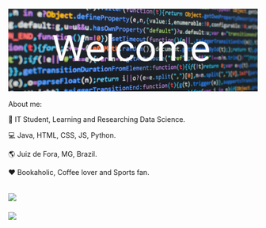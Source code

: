![profile](https://github.com/leonardomartins92/leonardomartins92/blob/master/logo.png) 

About me:

:pencil: IT Student, Learning and Researching Data Science.  

:computer: Java, HTML, CSS, JS, Python.

:earth_americas: Juiz de Fora, MG, Brazil. 

:heart: Bookaholic, Coffee lover and Sports fan.

[![](https://img.shields.io/badge/linkedin-blue)](https://www.linkedin.com/in/leonardo-rodrigues-190258119)
--- 
<img src="https://github-readme-stats.vercel.app/api/top-langs/?username=leonardomartins92&hide=javascript,html,css&layout=compact&theme=material-palenight"/>
    



